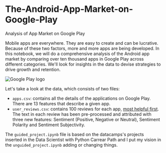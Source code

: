 # The-Android-App-Market-on-Google-Play
Analysis of App Market on Google Play
<p>Mobile apps are everywhere. They are easy to create and can be lucrative. Because of these two factors, more and more apps are being developed. In this notebook, we will do a comprehensive analysis of the Android app market by comparing over ten thousand apps in Google Play across different categories. We'll look for insights in the data to devise strategies to drive growth and retention.</p>
<p><img src="https://assets.datacamp.com/production/project_619/img/google_play_store.png" alt="Google Play logo"></p>
<p>Let's take a look at the data, which consists of two files:</p>
<ul>
<li><code>apps.csv</code>: contains all the details of the applications on Google Play. There are 13 features that describe a given app.</li>
<li><code>user_reviews.csv</code>: contains 100 reviews for each app, <a href="https://www.androidpolice.com/2019/01/21/google-play-stores-redesigned-ratings-and-reviews-section-lets-you-easily-filter-by-star-rating/">most helpful first</a>. The text in each review has been pre-processed and attributed with three new features: Sentiment (Positive, Negative or Neutral), Sentiment Polarity and Sentiment Subjectivity.</li>
</ul>

The `guided_project.ipynb` file is based on the datacamps's projects inserted in the Data Scientist with Python Carrear Path and I put my vision in the `unguided_project.ipynb` adding or changing things. 
